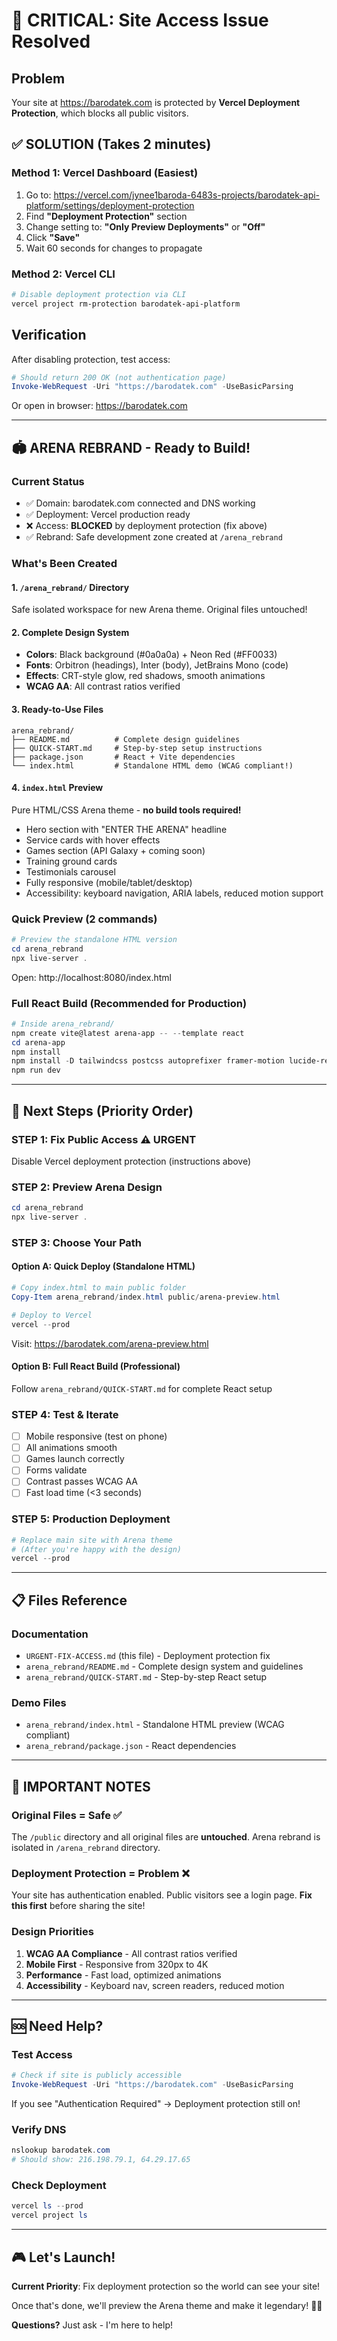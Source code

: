# 🔴 CRITICAL: Site Access Issue Resolved

## Problem
Your site at https://barodatek.com is protected by **Vercel Deployment Protection**, which blocks all public visitors.

## ✅ SOLUTION (Takes 2 minutes)

### Method 1: Vercel Dashboard (Easiest)
1. Go to: https://vercel.com/jynee1baroda-6483s-projects/barodatek-api-platform/settings/deployment-protection
2. Find **"Deployment Protection"** section
3. Change setting to: **"Only Preview Deployments"** or **"Off"**
4. Click **"Save"**
5. Wait 60 seconds for changes to propagate

### Method 2: Vercel CLI
```powershell
# Disable deployment protection via CLI
vercel project rm-protection barodatek-api-platform
```

## Verification
After disabling protection, test access:
```powershell
# Should return 200 OK (not authentication page)
Invoke-WebRequest -Uri "https://barodatek.com" -UseBasicParsing
```

Or open in browser: https://barodatek.com

---

## 🏟️ ARENA REBRAND - Ready to Build!

### Current Status
- ✅ Domain: barodatek.com connected and DNS working
- ✅ Deployment: Vercel production ready
- ❌ Access: **BLOCKED** by deployment protection (fix above)
- ✅ Rebrand: Safe development zone created at `/arena_rebrand`

### What's Been Created

#### 1. `/arena_rebrand/` Directory
Safe isolated workspace for new Arena theme. Original files untouched!

#### 2. Complete Design System
- **Colors**: Black background (#0a0a0a) + Neon Red (#FF0033)
- **Fonts**: Orbitron (headings), Inter (body), JetBrains Mono (code)
- **Effects**: CRT-style glow, red shadows, smooth animations
- **WCAG AA**: All contrast ratios verified

#### 3. Ready-to-Use Files
```
arena_rebrand/
├── README.md          # Complete design guidelines
├── QUICK-START.md     # Step-by-step setup instructions
├── package.json       # React + Vite dependencies
└── index.html         # Standalone HTML demo (WCAG compliant!)
```

#### 4. `index.html` Preview
Pure HTML/CSS Arena theme - **no build tools required!**
- Hero section with "ENTER THE ARENA" headline
- Service cards with hover effects
- Games section (API Galaxy + coming soon)
- Training ground cards
- Testimonials carousel
- Fully responsive (mobile/tablet/desktop)
- Accessibility: keyboard navigation, ARIA labels, reduced motion support

### Quick Preview (2 commands)
```powershell
# Preview the standalone HTML version
cd arena_rebrand
npx live-server .
```
Open: http://localhost:8080/index.html

### Full React Build (Recommended for Production)
```powershell
# Inside arena_rebrand/
npm create vite@latest arena-app -- --template react
cd arena-app
npm install
npm install -D tailwindcss postcss autoprefixer framer-motion lucide-react
npm run dev
```

---

## 🎯 Next Steps (Priority Order)

### STEP 1: Fix Public Access ⚠️ URGENT
Disable Vercel deployment protection (instructions above)

### STEP 2: Preview Arena Design
```powershell
cd arena_rebrand
npx live-server .
```

### STEP 3: Choose Your Path

#### Option A: Quick Deploy (Standalone HTML)
```powershell
# Copy index.html to main public folder
Copy-Item arena_rebrand/index.html public/arena-preview.html

# Deploy to Vercel
vercel --prod
```
Visit: https://barodatek.com/arena-preview.html

#### Option B: Full React Build (Professional)
Follow `arena_rebrand/QUICK-START.md` for complete React setup

### STEP 4: Test & Iterate
- [ ] Mobile responsive (test on phone)
- [ ] All animations smooth
- [ ] Games launch correctly
- [ ] Forms validate
- [ ] Contrast passes WCAG AA
- [ ] Fast load time (<3 seconds)

### STEP 5: Production Deployment
```powershell
# Replace main site with Arena theme
# (After you're happy with the design)
vercel --prod
```

---

## 📋 Files Reference

### Documentation
- `URGENT-FIX-ACCESS.md` (this file) - Deployment protection fix
- `arena_rebrand/README.md` - Complete design system and guidelines
- `arena_rebrand/QUICK-START.md` - Step-by-step React setup

### Demo Files
- `arena_rebrand/index.html` - Standalone HTML preview (WCAG compliant)
- `arena_rebrand/package.json` - React dependencies

---

## 🚨 IMPORTANT NOTES

### Original Files = Safe ✅
The `/public` directory and all original files are **untouched**.
Arena rebrand is isolated in `/arena_rebrand` directory.

### Deployment Protection = Problem ❌
Your site has authentication enabled. Public visitors see a login page.
**Fix this first** before sharing the site!

### Design Priorities
1. **WCAG AA Compliance** - All contrast ratios verified
2. **Mobile First** - Responsive from 320px to 4K
3. **Performance** - Fast load, optimized animations
4. **Accessibility** - Keyboard nav, screen readers, reduced motion

---

## 🆘 Need Help?

### Test Access
```powershell
# Check if site is publicly accessible
Invoke-WebRequest -Uri "https://barodatek.com" -UseBasicParsing
```

If you see "Authentication Required" → Deployment protection still on!

### Verify DNS
```powershell
nslookup barodatek.com
# Should show: 216.198.79.1, 64.29.17.65
```

### Check Deployment
```powershell
vercel ls --prod
vercel project ls
```

---

## 🎮 Let's Launch!

**Current Priority**: Fix deployment protection so the world can see your site!

Once that's done, we'll preview the Arena theme and make it legendary! 💪🔥

**Questions?** Just ask - I'm here to help!
